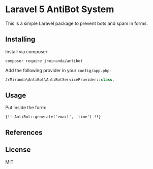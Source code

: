 # Laravel 5 AntiBot System

This is a simple Laravel package to prevent bots and spam in forms.

## Installing

Install via composer:

```
composer require jrmiranda/antibot
```

Add the following provider in your `config/app.php`:

```php
JrMiranda\AntiBot\AntiBotServiceProvider::class,
```

## Usage

Put inside the form:

```blade
{!! AntiBot::generate('email', 'time') !!}
```

## References


## License

MIT
